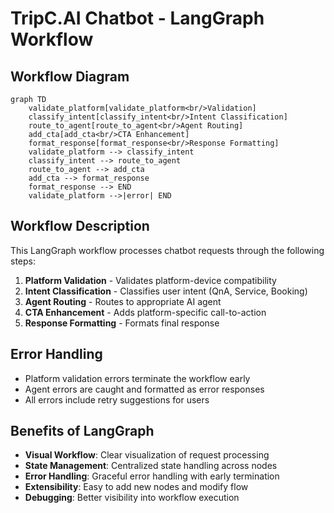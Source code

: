 # TripC.AI Chatbot - LangGraph Workflow

## Workflow Diagram

```mermaid
graph TD
    validate_platform[validate_platform<br/>Validation]
    classify_intent[classify_intent<br/>Intent Classification]
    route_to_agent[route_to_agent<br/>Agent Routing]
    add_cta[add_cta<br/>CTA Enhancement]
    format_response[format_response<br/>Response Formatting]
    validate_platform --> classify_intent
    classify_intent --> route_to_agent
    route_to_agent --> add_cta
    add_cta --> format_response
    format_response --> END
    validate_platform -->|error| END
```

## Workflow Description

This LangGraph workflow processes chatbot requests through the following steps:

1. **Platform Validation** - Validates platform-device compatibility
2. **Intent Classification** - Classifies user intent (QnA, Service, Booking)
3. **Agent Routing** - Routes to appropriate AI agent
4. **CTA Enhancement** - Adds platform-specific call-to-action
5. **Response Formatting** - Formats final response

## Error Handling

- Platform validation errors terminate the workflow early
- Agent errors are caught and formatted as error responses
- All errors include retry suggestions for users

## Benefits of LangGraph

- **Visual Workflow**: Clear visualization of request processing
- **State Management**: Centralized state handling across nodes
- **Error Handling**: Graceful error handling with early termination
- **Extensibility**: Easy to add new nodes and modify flow
- **Debugging**: Better visibility into workflow execution
